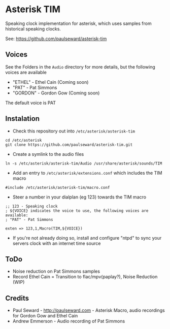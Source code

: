 Asterisk TIM
============
Speaking clock implementation for asterisk, which uses samples from historical speaking clocks.

See: https://github.com/paulseward/asterisk-tim

Voices
------
See the Folders in the `Audio` directory for more details, but the following voices are available

* "ETHEL" - Ethel Cain (Coming soon)
* "PAT" - Pat Simmons
* "GORDON" - Gordon Gow (Coming soon)

The default voice is PAT

Instalation
-----------
* Check this repository out into `/etc/asterisk/asterisk-tim`
```
cd /etc/asterisk
git clone https://github.com/paulseward/asterisk-tim.git
```
* Create a symlink to the audio files
```
ln -s /etc/asterisk/asterisk-tim/Audio /usr/share/asterisk/sounds/TIM
```
* Add an entry to `/etc/asterisk/extensions.conf` which includes the TIM macro
```
#include /etc/asterisk/asterisk-tim/macro.conf
```
* Steer a number in your dialplan (eg 123) towards the TIM macro
```
;; 123 - Speaking clock
; ${VOICE} indicates the voice to use, the following voices are available:
; "PAT" - Pat Simmons

exten => 123,1,Macro(TIM,${VOICE})

```
* If you're not already doing so, install and configure "ntpd" to sync your servers clock with an internet time source

ToDo
----
- Noise reduction on Pat Simmons samples
- Record Ethel Cain
= Transition to flac/mpv(paplay?), Noise Reduction (WIP)

Credits
-------
- Paul Seward - http://paulseward.com - Asterisk Macro, audio recordings for Gordon Gow and Ethel Cain
- Andrew Emmerson - Audio recording of Pat Simmons
